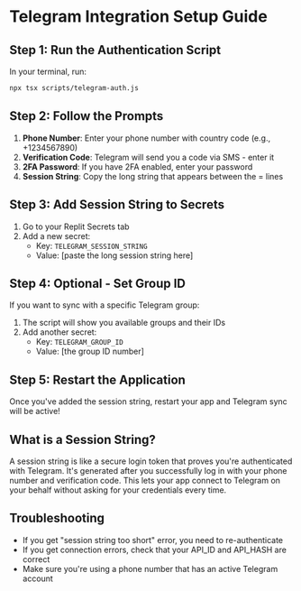# Telegram Integration Setup Guide

## Step 1: Run the Authentication Script

In your terminal, run:
```bash
npx tsx scripts/telegram-auth.js
```

## Step 2: Follow the Prompts

1. **Phone Number**: Enter your phone number with country code (e.g., +1234567890)
2. **Verification Code**: Telegram will send you a code via SMS - enter it
3. **2FA Password**: If you have 2FA enabled, enter your password
4. **Session String**: Copy the long string that appears between the = lines

## Step 3: Add Session String to Secrets

1. Go to your Replit Secrets tab
2. Add a new secret:
   - Key: `TELEGRAM_SESSION_STRING`
   - Value: [paste the long session string here]

## Step 4: Optional - Set Group ID

If you want to sync with a specific Telegram group:
1. The script will show you available groups and their IDs
2. Add another secret:
   - Key: `TELEGRAM_GROUP_ID`
   - Value: [the group ID number]

## Step 5: Restart the Application

Once you've added the session string, restart your app and Telegram sync will be active!

## What is a Session String?

A session string is like a secure login token that proves you're authenticated with Telegram. It's generated after you successfully log in with your phone number and verification code. This lets your app connect to Telegram on your behalf without asking for your credentials every time.

## Troubleshooting

- If you get "session string too short" error, you need to re-authenticate
- If you get connection errors, check that your API_ID and API_HASH are correct
- Make sure you're using a phone number that has an active Telegram account